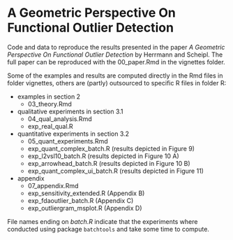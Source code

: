 # A Geometric Perspective On Functional Outlier Detection 

Code and data to reproduce the results presented in the paper *A Geometric Perspective On Functional Outlier Detection* by Herrmann and Scheipl.
The full paper can be reproduced with the 00_paper.Rmd in the vignettes folder.

Some of the examples and results are computed directly in the Rmd files in folder vignettes, others are (partly) outsourced to specific R files in folder R:
  - examples in section 2
    - 03_theory.Rmd
  - qualitative experiments in section 3.1
    - 04_qual_analysis.Rmd 
    - exp_real_qual.R
  - quantitative experiments in section 3.2
    - 05_quant_experiments.Rmd
    - exp_quant_complex_batch.R (results depicted in Figure 9) 
    - exp_l2vsl10_batch.R (results depicted in Figure 10 A)
    - exp_arrowhead_batch.R (results depicted in Figure 10 B)
    - exp_quant_complex_ui_batch.R (results depicted in Figure 11)
  - appendix
    - 07_appendix.Rmd
    - exp_sensitivity_extended.R (Appendix B)
    - exp_fdaoutlier_batch.R (Appendix C)
    - exp_outliergram_msplot.R (Appendix D)

File names ending on *batch.R* indicate that the experiments where conducted using package `batchtools` and take some time to compute. 




